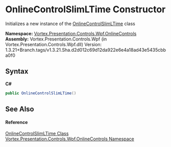 # OnlineControlSlimLTime Constructor 
 

Initializes a new instance of the <a href="T_Vortex_Presentation_Controls_Wpf_OnlineControls_OnlineControlSlimLTime.md">OnlineControlSlimLTime</a> class

**Namespace:**&nbsp;<a href="N_Vortex_Presentation_Controls_Wpf_OnlineControls.md">Vortex.Presentation.Controls.Wpf.OnlineControls</a><br />**Assembly:**&nbsp;Vortex.Presentation.Controls.Wpf (in Vortex.Presentation.Controls.Wpf.dll) Version: 1.3.21+Branch.tags/v1.3.21.Sha.d2d012c69d12da922e6e4a18ad43e5435cbba0f0

## Syntax

**C#**<br />
``` C#
public OnlineControlSlimLTime()
```


## See Also


#### Reference
<a href="T_Vortex_Presentation_Controls_Wpf_OnlineControls_OnlineControlSlimLTime.md">OnlineControlSlimLTime Class</a><br /><a href="N_Vortex_Presentation_Controls_Wpf_OnlineControls.md">Vortex.Presentation.Controls.Wpf.OnlineControls Namespace</a><br />
